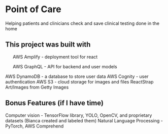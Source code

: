 # Point of Care 
Helping patients and clinicians check and save clinical testing done in the home

## This project was built with

<ol>AWS Amplify - deployment tool for react</ol>
<ol>AWS GraphQL - API for backend and user models</ol>
AWS DynamoDB - a database to store user data
AWS Cognity - user authentication
AWS S3 - cloud storage for images and files
ReactStrap
Art/Images from Getty Images

## Bonus Features (if I have time)

Computer vision - TensorFlow library, YOLO, OpenCV, and proprietary datasets (Bianca created and labeled them)
Natural Language Processing - PyTorch, AWS Comprehend







